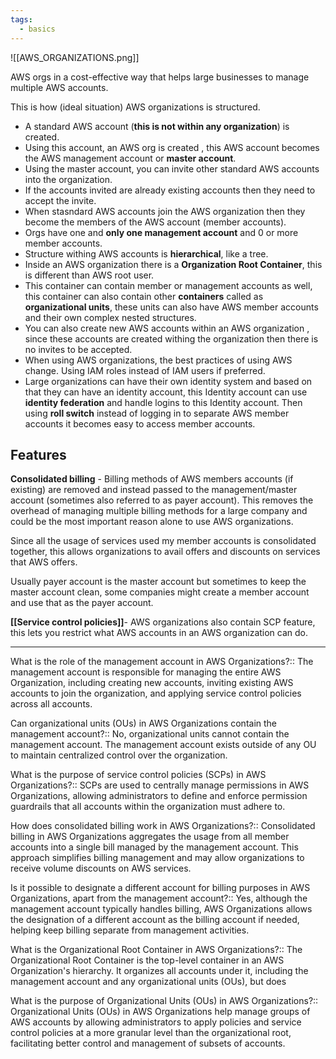 ```yaml
---
tags:
  - basics
---
```


![[AWS_ORGANIZATIONS.png]]

AWS orgs in a cost-effective way that helps large businesses to manage multiple AWS accounts.

This is how (ideal situation) AWS organizations is structured.

- A standard AWS account (**this is not within any organization**) is created.
- Using this account, an AWS org is created , this AWS account becomes the AWS management account or **master account**.
- Using the master account, you can invite other standard AWS accounts into the organization.
- If the accounts invited are already existing accounts then they need to accept the invite.
- When stasndard AWS accounts join the AWS organization then they become the members of the AWS account (member accounts).
- Orgs have one and **only one management account** and 0 or more member accounts.
- Structure withing AWS accounts is **hierarchical**, like a tree.
- Inside an AWS organization there is a **Organization Root Container**, this is different than AWS root user.
- This container can contain member or management accounts as well, this container can also contain other **containers** called as **organizational units**, these units can also have AWS member accounts and their own complex  nested structures.
- You can also create new AWS accounts within an AWS organization , since these accounts are created withing the organization then there is no invites to be accepted.
- When using AWS organizations, the best practices of using AWS change. Using IAM roles instead of IAM users if preferred.
- Large organizations can have their own identity system and based on that they can have an identity account, this Identity account can use **identity federation** and handle logins to this Identity account. Then using **roll switch** instead of logging in to separate AWS member accounts it becomes easy to access member accounts.

## Features

**Consolidated billing** - 
Billing methods of AWS members accounts (if existing) are removed and instead passed to the management/master account (sometimes also referred to as payer account). This removes the overhead of managing multiple billing methods for a large company and could be the most important reason alone to use AWS organizations.

Since all the usage of services used my member accounts is consolidated together, this allows organizations to avail offers and discounts on services that AWS offers.

Usually payer account is the master account but sometimes to keep the master account clean, some companies might create a member account and use that as the payer account.

**[[Service control policies]]**-
AWS organizations also contain SCP feature, this lets you restrict what AWS accounts in an AWS organization can do.

---
What is the role of the management account in AWS Organizations?:: The management account is responsible for managing the entire AWS Organization, including creating new accounts, inviting existing AWS accounts to join the organization, and applying service control policies across all accounts.

Can organizational units (OUs) in AWS Organizations contain the management account?:: No, organizational units cannot contain the management account. The management account exists outside of any OU to maintain centralized control over the organization.

What is the purpose of service control policies (SCPs) in AWS Organizations?:: SCPs are used to centrally manage permissions in AWS Organizations, allowing administrators to define and enforce permission guardrails that all accounts within the organization must adhere to.
<!--SR:!2024-08-17,1,230-->

How does consolidated billing work in AWS Organizations?:: Consolidated billing in AWS Organizations aggregates the usage from all member accounts into a single bill managed by the management account. This approach simplifies billing management and may allow organizations to receive volume discounts on AWS services.

Is it possible to designate a different account for billing purposes in AWS Organizations, apart from the management account?:: Yes, although the management account typically handles billing, AWS Organizations allows the designation of a different account as the billing account if needed, helping keep billing separate from management activities.

What is the Organizational Root Container in AWS Organizations?:: The Organizational Root Container is the top-level container in an AWS Organization's hierarchy. It organizes all accounts under it, including the management account and any organizational units (OUs), but does
<!--SR:!2024-08-17,1,230-->

What is the purpose of Organizational Units (OUs) in AWS Organizations?:: Organizational Units (OUs) in AWS Organizations help manage groups of AWS accounts by allowing administrators to apply policies and service control policies at a more granular level than the organizational root, facilitating better control and management of subsets of accounts.
